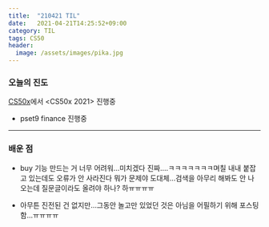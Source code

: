 ```yaml
---
title:  "210421 TIL"
date:   2021-04-21T14:25:52+09:00
category: TIL
tags: CS50
header:
  image: /assets/images/pika.jpg
---
```


<h3>오늘의 진도</h3>

[CS50x](https://cs50.harvard.edu/x/2021/)에서 <CS50x 2021> 진행중

 - pset9 finance 진행중
 
<hr>

<h3>배운 점</h3>

 - buy 기능 만드는 거 너무 어려워...미치겠다 진짜....ㅋㅋㅋㅋㅋㅋㅋ며칠 내내 붙잡고 있는데도 오류가 안 사라진다 뭐가 문제야 도대체...검색을 아무리 해봐도 안 나오는데 
 질문글이라도 올려야 하나? 하ㅠㅠㅠㅠ
 
 - 아무튼 진전된 건 없지만...그동안 놀고만 있었던 것은 아님을 어필하기 위해 포스팅 함...ㅠㅠㅠㅠ